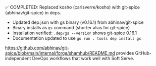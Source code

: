 ✅ COMPLETED: Replaced kosho (carlsverre/kosho) with git-spice (abhinav/git-spice) in deps.

- Updated dep.json with gs binary (v0.16.1) from abhinav/git-spice
- Binary installs as `gs` command (shorter alias for git-spice)
- Installation verified: `.dep/gs --version` shows git-spice 0.16.1
- Documentation updated to use `go run . tools dep install gs`

https://github.com/abhinav/git-spice/blob/main/internal/forge/shamhub/README.md provides GitHub-independent DevOps workflows that work well with Soft Serve.